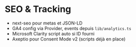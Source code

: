 # SEO & Tracking
- next-seo pour metas et JSON-LD
- GA4 config via Provider, events depuis `lib/analytics.ts`
- Microsoft Clarity script auto si ID fourni
- Axeptio pour Consent Mode v2 (scripts déjà en place)
